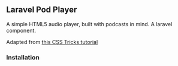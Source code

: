 ## Laravel Pod Player

A simple HTML5 audio player, built with podcasts in mind. A laravel component.

Adapted from [this CSS Tricks tutorial](https://css-tricks.com/lets-create-a-custom-audio-player/)

### Installation
